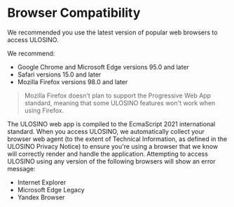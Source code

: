 # Browser Compatibility

We recommended you use the latest version of popular web browsers to access ULOSINO.

We recommend:

- Google Chrome and Microsoft Edge versions 95.0 and later
- Safari versions 15.0 and later
- Mozilla Firefox versions 98.0 and later

> Mozilla Firefox doesn't plan to support the Progressive Web App standard, meaning that some ULOSINO features won't work when using Firefox.

The ULOSINO web app is compiled to the EcmaScript 2021 international standard. When you access ULOSINO, we automatically collect your browser web agent (to the extent of Technical Information, as defined in the ULOSINO Privacy Notice) to ensure you're using a browser that we know will correctly render and handle the application. Attempting to access ULOSINO using any version of the following browsers will show an error message:

- Internet Explorer
- Microsoft Edge Legacy
- Yandex Browser
